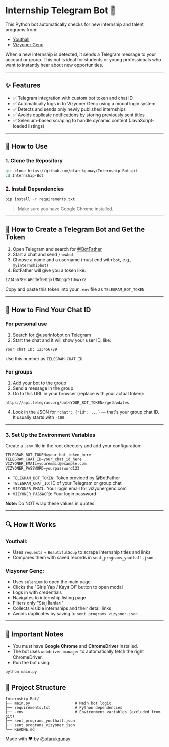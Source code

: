 # Internship Telegram Bot 🤖

This Python bot automatically checks for new internship and talent programs from:

- [Youthall](https://youthall.com/tr/talent-programs)
- [Vizyoner Genç](https://vizyonergenc.com/ilanlar)

When a new internship is detected, it sends a Telegram message to your account or group. This bot is ideal for students or young professionals who want to instantly hear about new opportunities.

---

## ✨ Features
- ✅ Telegram integration with custom bot token and chat ID
- ✅ Automatically logs in to Vizyoner Genç using a modal login system
- ✅ Detects and sends only newly published internships
- ✅ Avoids duplicate notifications by storing previously sent titles
- ✅ Selenium-based scraping to handle dynamic content (JavaScript-loaded listings)

---

## 🚀 How to Use

### 1. Clone the Repository
```bash
git clone https://github.com/ofarukgunay/Internship-Bot.git
cd Internship-Bot
```

### 2. Install Dependencies
```bash
pip install -r requirements.txt
```

> Make sure you have Google Chrome installed.

---

## 🤖 How to Create a Telegram Bot and Get the Token
 
 1. Open Telegram and search for [@BotFather](https://t.me/BotFather)
 2. Start a chat and send `/newbot`
 3. Choose a name and a username (must end with `bot`, e.g., `myinternshipbot`)
 4. BotFather will give you a token like:
 
 ```
 123456789:ABCdefGHIjklMNOpqrSTUvwxYZ
 ```
 
 Copy and paste this token into your `.env` file as `TELEGRAM_BOT_TOKEN`.
 
 ---
 
 ## 💬 How to Find Your Chat ID
 
 ### For personal use
 
 1. Search for [@userinfobot](https://t.me/userinfobot) on Telegram
 2. Start the chat and it will show your user ID, like:
 
 ```
 Your chat ID: 123456789
 ```
 
 Use this number as `TELEGRAM_CHAT_ID`.
 
 ### For groups
 
 1. Add your bot to the group
 2. Send a message in the group
 3. Go to this URL in your browser (replace with your actual token):
 
 ```
 https://api.telegram.org/bot<YOUR_BOT_TOKEN>/getUpdates
 ```
 
 4. Look in the JSON for `"chat": {"id": ...}` — that's your group chat ID.  
 It usually starts with `-100`.
 
 ---
 
### 3. Set Up the Environment Variables
Create a `.env` file in the root directory and add your configuration:

```env
TELEGRAM_BOT_TOKEN=your_bot_token_here
TELEGRAM_CHAT_ID=your_chat_id_here
VIZYONER_EMAIL=youremail@example.com
VIZYONER_PASSWORD=yourpassword123
```

- `TELEGRAM_BOT_TOKEN`: Token provided by @BotFather
- `TELEGRAM_CHAT_ID`: ID of your Telegram or group chat
- `VIZYONER_EMAIL`: Your login email for vizyonergenc.com
- `VIZYONER_PASSWORD`: Your login password

**Note:** Do NOT wrap these values in quotes.

---

## 🔍 How It Works

### Youthall:
- Uses `requests` + `BeautifulSoup` to scrape internship titles and links
- Compares them with saved records in `sent_programs_youthall.json`

### Vizyoner Genç:
- Uses `selenium` to open the main page
- Clicks the "Giriş Yap / Kayıt Ol" button to open modal
- Logs in with credentials
- Navigates to internship listing page
- Filters only "Staj İlanları"
- Collects visible internships and their detail links
- Avoids duplicates by saving to `sent_programs_vizyoner.json`

---

## 🚨 Important Notes
- You must have **Google Chrome** and **ChromeDriver** installed.
- The bot uses `webdriver-manager` to automatically fetch the right ChromeDriver.
- Run the bot using:
```bash
python main.py
```


## 📄 Project Structure
```
Internship-Bot/                     
├── main.py                    # Main bot logic
├── requirements.txt           # Python dependencies
├── .env                       # Environment variables (excluded from git)
├── sent_programs_youthall.json
├── sent_programs_vizyoner.json
└── README.md
```


Made with ❤️ by [@ofarukgunay](https://github.com/ofarukgunay)

